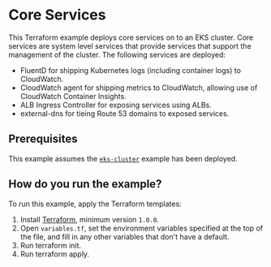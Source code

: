 # Core Services

This Terraform example deploys core services on to an EKS cluster. Core services are system level services that provide
services that support the management of the cluster. The following services are deployed:

- FluentD for shipping Kubernetes logs (including container logs) to CloudWatch.
- CloudWatch agent for shipping metrics to CloudWatch, allowing use of CloudWatch Container Insights.
- ALB Ingress Controller for exposing services using ALBs.
- external-dns for tieing Route 53 domains to exposed services.


## Prerequisites

This example assumes the [`eks-cluster`](../eks-cluster) example has been deployed.

## How do you run the example?

To run this example, apply the Terraform templates:

1. Install [Terraform](https://www.terraform.io/), minimum version `1.0.0`.
1. Open `variables.tf`, set the environment variables specified at the top of the file, and fill in any other variables
   that don't have a default.
1. Run terraform init.
1. Run terraform apply.
